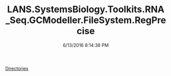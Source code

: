 ﻿---
title: LANS.SystemsBiology.Toolkits.RNA_Seq.GCModeller.FileSystem.RegPrecise
date: 6/13/2016 8:14:38 PM
---

[Directories](T-LANS.SystemsBiology.Toolkits.RNA_Seq.GCModeller.FileSystem.RegPrecise.Directories.html)
